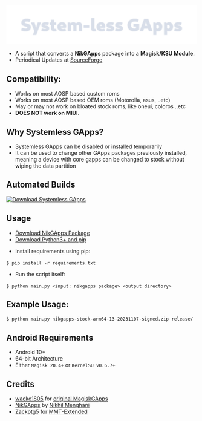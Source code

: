 ![System-less GApps](.github/logo.png "System-less GApps")

 - A script that converts a **NikGApps** package into a **Magisk/KSU Module**.
 - Periodical Updates at [SourceForge](https://sourceforge.net/projects/systemless-gapps/)

## Compatibility:

 - Works on most AOSP based custom roms
 - Works on most AOSP based OEM roms (Motorolla, asus, ..etc)
 - May or may not work on bloated stock roms, like oneui, coloros ..etc
  - **DOES NOT work on MIUI**.

## Why Systemless GApps?

 - Systemless GApps can be disabled or installed temporarily 
 - It can be used to change other GApps packages previously installed, meaning a device with core gapps can be changed to stock without wiping the data partition

## Automated Builds
[![Download Systemless GApps](https://a.fsdn.com/con/app/sf-download-button)](https://sourceforge.net/projects/systemless-gapps/files)

## Usage
 - [Download NikGApps Package](https://nikgapps.com/downloads)
 - [Download Python3+ and pip](https://www.python.org/downloads/)

 * Install requirements using pip:
 ```shell
 $ pip install -r requirements.txt
 ```

* Run the script itself:
 ```shell
 $ python main.py <input: nikgapps package> <output directory>
 ```

## Example Usage:
 ```shell
 $ python main.py nikgapps-stock-arm64-13-20231107-signed.zip release/
 ```

## Android Requirements
 - Android 10+
 - 64-bit Architecture
 - Either `Magisk 20.4+` or `KernelSU v0.6.7+`

## Credits

 * [wacko1805](https://github.com/wacko1805) for [original MagiskGApps](https://github.com/wacko1805/MagiskGapps)
 * [NikGApps](https://nikgapps.com/) by [Nikhil Menghani](https://t.me/inikhilmenghani)
 * [Zackptg5](https://github.com/Zackptg5/) for [MMT-Extended](https://github.com/Zackptg5/MMT-Extended)
